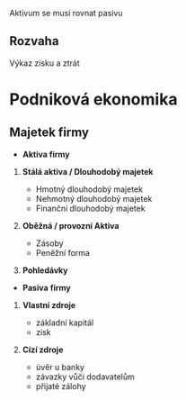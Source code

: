 Aktivum se musí rovnat pasivu

## Rozvaha
Výkaz zisku a ztrát

# Podniková ekonomika
## Majetek firmy
- **Aktiva firmy**
1. **Stálá aktiva / Dlouhodobý majetek**
	- Hmotný dlouhodobý majetek
	- Nehmotný dlouhodobý majetek
	- Finanční dlouhodobý majetek

2. **Oběžná / provozní Aktiva**
	- Zásoby 
	- Peněžní forma

3. **Pohledávky**

- **Pasiva** **firmy**
1. **Vlastní zdroje**
	- základní kapitál
	- zisk

2. **Cizí zdroje**
	- úvěr u banky
	- závazky vůči dodavatelům
	- přijaté zálohy